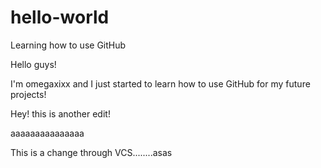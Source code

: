 # hello-world
Learning how to use GitHub

Hello guys! 

I'm omegaxixx and I just started to learn how to use GitHub for my future projects!

Hey! this is another edit!

aaaaaaaaaaaaaaa

This is a change through VCS........asas

